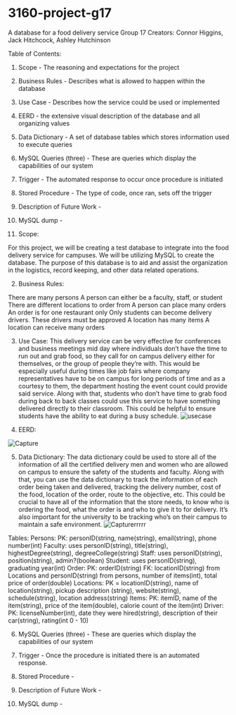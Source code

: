 # 3160-project-g17
A database for a food delivery service
Group 17 Creators: Connor Higgins, Jack Hitchcock, Ashley Hutchinson

Table of Contents:

1. Scope - The reasoning and expectations for the project
2. Business Rules - Describes what is allowed to happen within the database
3. Use Case - Describes how the service could be used or implemented
4. EERD - the extensive visual description of the database and all organizing values
5. Data Dictionary - A set of database tables which stores information used to execute queries
6. MySQL Queries (three) - These are queries which display the capabilities of our system 
7. Trigger - The automated response to occur once procedure is initiated
8. Stored Procedure - The type of code, once ran, sets off the trigger
9. Description of Future Work - 
10. MySQL dump - 

1. Scope: 

For this project, we will be creating a test database to integrate into the food delivery service for campuses. We will be utilizing MySQL to create the database. The purpose of this database is to aid and assist the organization in the logistics, record keeping, and other data related operations.

2. Business Rules:

There are many persons
A person can either be a faculty, staff, or student
There are different locations to order from
A person can place many orders
An order is for one restaurant only
Only students can become delivery drivers. These drivers must be approved
A location has many items
A location can receive many orders

3. Use Case: 
	This delivery service can be very effective for conferences and business meetings mid day where individuals don’t have the time to run out and grab food, so they call for on campus delivery either for themselves, or the group of people they’re with. This would be especially useful during times like job fairs where company representatives have to be on campus for long periods of time and as a courtesy to them, the department hosting the event count could provide said service. Along with that, students who don’t have time to grab food during back to back classes could use this service to have something delivered directly to their classroom. This could be helpful to ensure students have the ability to eat during a busy schedule.
![usecase](https://user-images.githubusercontent.com/46718667/78734337-ffbbe700-7915-11ea-988a-d1167049d574.JPG)

4. EERD:

![Capture](https://user-images.githubusercontent.com/46718667/79292146-6608b280-7e9e-11ea-8e94-5b569449dc67.JPG)

5. Data Dictionary: 
The data dictionary could be used to store all of the information of all the certified delivery men and women who are allowed on campus to ensure the safety of the students and faculty. Along with that, you can use the data dictionary to track the information of each order being taken and delivered, tracking the delivery number, cost of the food, location of the order, route to the objective, etc. This could be crucial to have all of the information that the store needs, to know who is ordering the food, what the order is and who to give it to for delivery. It’s also important for the university to be tracking who’s on their campus to maintain a safe environment.
![Capturerrrrr](https://user-images.githubusercontent.com/46718667/79292246-a5370380-7e9e-11ea-9412-b10227a7a64a.JPG)

Tables: 
Persons: PK: personID(string, name(string), email(string), phone number(int)
Faculty: uses personID(string), title(string), highestDegree(string), degreeCollege(string)
Staff: uses personID(string), position(string), admin?(boolean)
Student: uses personID(string), graduating year(int)
Order: PK: orderID(string) FK: locationID(string) from Locations and personID(string) from persons, number of items(int), total price of order(double)
Locations: PK = locationID(string), name of location(string), pickup description (string), website(string), schedule(string), location address(string)
Items: PK: itemID, name of the item(string), price of the item(double), calorie count of the item(int)
Driver: PK: licenseNumber(int), date they were hired(string), description of their car(string), rating(int 0 - 10)

6. MySQL Queries (three) - These are queries which display the capabilities of our system 

7. Trigger - Once the procedure is initiated there is an automated response. 

8. Stored Procedure - 

9. Description of Future Work - 

10. MySQL dump - 
